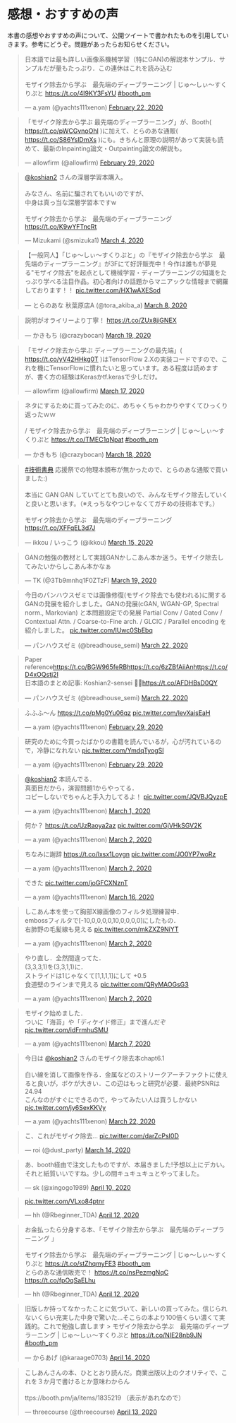 # 感想・おすすめの声
本書の感想やおすすめの声について、公開ツイートで書かれたものを引用していきます。参考にどうぞ。問題があったらお知らせください。

<blockquote class="twitter-tweet"><p lang="ja" dir="ltr">日本語では最も詳しい画像系機械学習（特にGAN)の解説本サンプル．サンプルだが量もたっぷり．この連休はこれを読み込む<br><br>モザイク除去から学ぶ　最先端のディープラーニング | じゅ～しぃ～すくりぷと <a href="https://t.co/4I9KY3FsYU">https://t.co/4I9KY3FsYU</a> <a href="https://twitter.com/hashtag/booth_pm?src=hash&amp;ref_src=twsrc%5Etfw">#booth_pm</a></p>&mdash; a.yam (@yachts111xenon) <a href="https://twitter.com/yachts111xenon/status/1231040314887962626?ref_src=twsrc%5Etfw">February 22, 2020</a></blockquote>

<blockquote class="twitter-tweet"><p lang="ja" dir="ltr">「モザイク除去から学ぶ 最先端のディープラーニング」が、Booth( <a href="https://t.co/pWCGvnoOhl">https://t.co/pWCGvnoOhl</a> )に加えて、とらのあな通販( <a href="https://t.co/S86YslDmXs">https://t.co/S86YslDmXs</a> )にも。きちんと原理の説明があって実装も読めて、最新のInpainting論文・Outpainting論文の解説も。</p>&mdash; allowfirm (@allowfirm) <a href="https://twitter.com/allowfirm/status/1233721371600900096?ref_src=twsrc%5Etfw">February 29, 2020</a></blockquote> 

<blockquote class="twitter-tweet"><p lang="ja" dir="ltr"><a href="https://twitter.com/koshian2?ref_src=twsrc%5Etfw">@koshian2</a> さんの深層学習本購入。<br><br>みなさん、名前に騙されてもいいのですが、<br>中身は真っ当な深層学習本ですw<br><br>モザイク除去から学ぶ　最先端のディープラーニング<a href="https://t.co/K9wYFTncRt">https://t.co/K9wYFTncRt</a></p>&mdash; Mizukami (@smizuka1) <a href="https://twitter.com/smizuka1/status/1235215889978380288?ref_src=twsrc%5Etfw">March 4, 2020</a></blockquote> 


<blockquote class="twitter-tweet"><p lang="ja" dir="ltr">【一般同人】「じゅ～しぃ～すくりぷと」の『モザイク除去から学ぶ　最先端のディープラーニング』が3Fにて好評販売中！今作は誰もが夢見る&quot;モザイク除去&quot;を起点として機械学習・ディープラーニングの知識をたっぷり学べる注目作品。初心者向けの話題からマニアックな情報まで網羅しております！！ <a href="https://t.co/HX1wAXESod">pic.twitter.com/HX1wAXESod</a></p>&mdash; とらのあな 秋葉原店A (@tora_akiba_a) <a href="https://twitter.com/tora_akiba_a/status/1236481989554794496?ref_src=twsrc%5Etfw">March 8, 2020</a></blockquote>

<blockquote class="twitter-tweet"><p lang="ja" dir="ltr">説明がオライリーより丁寧！ <a href="https://t.co/ZUx8jiGNEX">https://t.co/ZUx8jiGNEX</a></p>&mdash; かきもち (@crazybocan) <a href="https://twitter.com/crazybocan/status/1240635944174157825?ref_src=twsrc%5Etfw">March 19, 2020</a></blockquote>

<blockquote class="twitter-tweet"><p lang="ja" dir="ltr">「モザイク除去から学ぶ ディープラーニングの最先端」( <a href="https://t.co/yV42HHkg0T">https://t.co/yV42HHkg0T</a> )はTensorFlow 2.Xの実装コードですので、これを機にTensorFlowに慣れたいと思っています。ある程度は読めますが、書く方の経験はKerasかtf.kerasで少しだけ。</p>&mdash; allowfirm (@allowfirm) <a href="https://twitter.com/allowfirm/status/1239899992224980992?ref_src=twsrc%5Etfw">March 17, 2020</a></blockquote>

<blockquote class="twitter-tweet"><p lang="ja" dir="ltr">ネタにするために買ってみたのに、めちゃくちゃわかりやすくてひっくり返ったｗｗ<br><br>/ モザイク除去から学ぶ　最先端のディープラーニング | じゅ～しぃ～すくりぷと <a href="https://t.co/TMEC1qNpat">https://t.co/TMEC1qNpat</a> <a href="https://twitter.com/hashtag/booth_pm?src=hash&amp;ref_src=twsrc%5Etfw">#booth_pm</a></p>&mdash; かきもち (@crazybocan) <a href="https://twitter.com/crazybocan/status/1240218959674142720?ref_src=twsrc%5Etfw">March 18, 2020</a></blockquote> 

<blockquote class="twitter-tweet"><p lang="ja" dir="ltr"><a href="https://twitter.com/hashtag/%E6%8A%80%E8%A1%93%E6%9B%B8%E5%85%B8?src=hash&amp;ref_src=twsrc%5Etfw">#技術書典</a> 応援祭での物理本頒布が無かったので、とらのあな通販で買いました:)<br><br>本当に GAN GAN していてとても良いので、みんなモザイク除去していくと良いと思います。（※えっちなやつじゃなくてガチめの技術本です。）<br><br>モザイク除去から学ぶ　最先端のディープラーニング<a href="https://t.co/XFFqEL3d7J">https://t.co/XFFqEL3d7J</a></p>&mdash; ikkou / いっこう (@ikkou) <a href="https://twitter.com/ikkou/status/1239224188327481344?ref_src=twsrc%5Etfw">March 15, 2020</a></blockquote> 

<blockquote class="twitter-tweet"><p lang="ja" dir="ltr">GANの勉強の教材として実践GANかしこあん本か迷う。モザイク除去してみたいからしこあん本かなぁ</p>&mdash; TK (@3Tb9mnhq1F0ZTzF) <a href="https://twitter.com/3Tb9mnhq1F0ZTzF/status/1240499575200165889?ref_src=twsrc%5Etfw">March 19, 2020</a></blockquote> 

<blockquote class="twitter-tweet"><p lang="ja" dir="ltr">今日のパンハウスゼミでは画像修復(モザイク除去でも使われる)に関するGANの発展を紹介しました。GANの発展(cGAN, WGAN-GP, Spectral norm., Markovian) と本問題設定での発展 Partial Conv / Gated Conv / Contextual Attn. / Coarse-to-Fine arch. / GLCIC / Parallel encoding を紹介しました。 <a href="https://t.co/IUwc0SbEbq">pic.twitter.com/IUwc0SbEbq</a></p>&mdash; パンハウスゼミ (@breadhouse_semi) <a href="https://twitter.com/breadhouse_semi/status/1241593225707524096?ref_src=twsrc%5Etfw">March 22, 2020</a></blockquote> 

<blockquote class="twitter-tweet"><p lang="ja" dir="ltr">Paper reference<a href="https://t.co/BGW965feRB">https://t.co/BGW965feRB</a><a href="https://t.co/6zZBfAiiAn">https://t.co/6zZBfAiiAn</a><a href="https://t.co/D4xOQstj2I">https://t.co/D4xOQstj2I</a><br>日本語のまとめ記事: Koshian2-sensei 🙇‍♂️<a href="https://t.co/AFDHBsD0QY">https://t.co/AFDHBsD0QY</a></p>&mdash; パンハウスゼミ (@breadhouse_semi) <a href="https://twitter.com/breadhouse_semi/status/1241595832610074624?ref_src=twsrc%5Etfw">March 22, 2020</a></blockquote>

<blockquote class="twitter-tweet"><p lang="ja" dir="ltr">ふふふ～ん <a href="https://t.co/pMg0Yu06qz">https://t.co/pMg0Yu06qz</a> <a href="https://t.co/levXaisEaH">pic.twitter.com/levXaisEaH</a></p>&mdash; a.yam (@yachts111xenon) <a href="https://twitter.com/yachts111xenon/status/1233554732985143297?ref_src=twsrc%5Etfw">February 29, 2020</a></blockquote>

<blockquote class="twitter-tweet"><p lang="ja" dir="ltr">研究のために今買ったばかりの書籍を読んでいるが，心が汚れているので，冷静になれない <a href="https://t.co/YmdqTyogSI">pic.twitter.com/YmdqTyogSI</a></p>&mdash; a.yam (@yachts111xenon) <a href="https://twitter.com/yachts111xenon/status/1233604117722873857?ref_src=twsrc%5Etfw">February 29, 2020</a></blockquote>

<blockquote class="twitter-tweet"><p lang="ja" dir="ltr"><a href="https://twitter.com/koshian2?ref_src=twsrc%5Etfw">@koshian2</a> 本読んでる．<br>真面目だから，演習問題1からやってる．<br>コピーしないでちゃんと手入力してるよ！ <a href="https://t.co/JQVBJQyzpE">pic.twitter.com/JQVBJQyzpE</a></p>&mdash; a.yam (@yachts111xenon) <a href="https://twitter.com/yachts111xenon/status/1233936595272650752?ref_src=twsrc%5Etfw">March 1, 2020</a></blockquote>

<blockquote class="twitter-tweet"><p lang="ja" dir="ltr">何か？ <a href="https://t.co/UzRaoya2az">https://t.co/UzRaoya2az</a> <a href="https://t.co/GjVHkSGV2K">pic.twitter.com/GjVHkSGV2K</a></p>&mdash; a.yam (@yachts111xenon) <a href="https://twitter.com/yachts111xenon/status/1234312577775108096?ref_src=twsrc%5Etfw">March 2, 2020</a></blockquote>

<blockquote class="twitter-tweet"><p lang="ja" dir="ltr">ちなみに謝辞 <a href="https://t.co/lxsx1Loygn">https://t.co/lxsx1Loygn</a> <a href="https://t.co/JO0YP7woRz">pic.twitter.com/JO0YP7woRz</a></p>&mdash; a.yam (@yachts111xenon) <a href="https://twitter.com/yachts111xenon/status/1234315360540561411?ref_src=twsrc%5Etfw">March 2, 2020</a></blockquote>

<blockquote class="twitter-tweet"><p lang="ja" dir="ltr">できた <a href="https://t.co/joGFCXNznT">pic.twitter.com/joGFCXNznT</a></p>&mdash; a.yam (@yachts111xenon) <a href="https://twitter.com/yachts111xenon/status/1239478021578342402?ref_src=twsrc%5Etfw">March 16, 2020</a></blockquote> 

<blockquote class="twitter-tweet"><p lang="ja" dir="ltr">しこあん本を使って胸部X線画像のフィルタ処理練習中．<br>embossフィルタで[-10,0,0,0,0,10,0,0,0,0]にしたもの．<br>右肺野の毛髪線も見える <a href="https://t.co/mkZXZ9NiYT">pic.twitter.com/mkZXZ9NiYT</a></p>&mdash; a.yam (@yachts111xenon) <a href="https://twitter.com/yachts111xenon/status/1234371077494624257?ref_src=twsrc%5Etfw">March 2, 2020</a></blockquote>

<blockquote class="twitter-tweet"><p lang="ja" dir="ltr">やり直し．全然間違ってた．<br>(3,3,3,1)を(3,3,1,1)に．<br>ストライドは1じゃなくて[1,1,1,1]にして +0.5<br>食道壁のラインまで見える <a href="https://t.co/QRyMAOGsG3">pic.twitter.com/QRyMAOGsG3</a></p>&mdash; a.yam (@yachts111xenon) <a href="https://twitter.com/yachts111xenon/status/1234389929339191296?ref_src=twsrc%5Etfw">March 2, 2020</a></blockquote> 

<blockquote class="twitter-tweet"><p lang="ja" dir="ltr">モザイク始めました．<br>ついに「海苔」や「ディケイド修正」まで進んだぞ <a href="https://t.co/idFrmhuSMU">pic.twitter.com/idFrmhuSMU</a></p>&mdash; a.yam (@yachts111xenon) <a href="https://twitter.com/yachts111xenon/status/1236136100982185984?ref_src=twsrc%5Etfw">March 7, 2020</a></blockquote>

<blockquote class="twitter-tweet"><p lang="ja" dir="ltr">今日は <a href="https://twitter.com/koshian2?ref_src=twsrc%5Etfw">@koshian2</a> さんのモザイク除去本chapt6.1<br><br>白い線を消して画像を作る．金属などのストリークアーチファクトに使えると良いが，ボケが大きい．この辺はもっと研究が必要．最終PSNRは24.94<br>こんなのがすぐにできるので，やってみたい人は買うしかない <a href="https://t.co/jy6SexKKVy">pic.twitter.com/jy6SexKKVy</a></p>&mdash; a.yam (@yachts111xenon) <a href="https://twitter.com/yachts111xenon/status/1241601241697771527?ref_src=twsrc%5Etfw">March 22, 2020</a></blockquote> 

<blockquote class="twitter-tweet"><p lang="ja" dir="ltr">こ、これがモザイク除去… <a href="https://t.co/darZcPsI0D">pic.twitter.com/darZcPsI0D</a></p>&mdash; roi (@dust_party) <a href="https://twitter.com/dust_party/status/1238675351519125504?ref_src=twsrc%5Etfw">March 14, 2020</a></blockquote> 

<blockquote class="twitter-tweet"><p lang="ja" dir="ltr">あ、booth経由で注文したものですが、本届きました!予想以上にデカい。それと紙質いいですね。少しの間キュキュキュとやってました。</p>&mdash; sk (@xingogo1989) <a href="https://twitter.com/xingogo1989/status/1248542213656547328?ref_src=twsrc%5Etfw">April 10, 2020</a></blockquote>

<blockquote class="twitter-tweet"><p lang="und" dir="ltr"><a href="https://t.co/VLxo84ptnr">pic.twitter.com/VLxo84ptnr</a></p>&mdash; hh (@Rbeginner_TDA) <a href="https://twitter.com/Rbeginner_TDA/status/1249166857996767233?ref_src=twsrc%5Etfw">April 12, 2020</a></blockquote> 

<blockquote class="twitter-tweet"><p lang="ja" dir="ltr">お金払ったら分身する本、「モザイク除去から学ぶ　最先端のディープラーニング 」<br><br>モザイク除去から学ぶ　最先端のディープラーニング | じゅ～しぃ～すくりぷと <a href="https://t.co/stZhqmyFE3">https://t.co/stZhqmyFE3</a> <a href="https://twitter.com/hashtag/booth_pm?src=hash&amp;ref_src=twsrc%5Etfw">#booth_pm</a><br>とらのあな通信販売で！ <a href="https://t.co/nsPezmgNqC">https://t.co/nsPezmgNqC</a> <a href="https://t.co/fpOqSaELhu">https://t.co/fpOqSaELhu</a></p>&mdash; hh (@Rbeginner_TDA) <a href="https://twitter.com/Rbeginner_TDA/status/1249167404774633476?ref_src=twsrc%5Etfw">April 12, 2020</a></blockquote>

<blockquote class="twitter-tweet"><p lang="ja" dir="ltr">旧版しか持ってなかったことに気づいて、新しいの買ってみた。信じられないくらい充実した中身で驚いた…そこらの本より100倍くらい濃くて実践的。これで勉強し直します &gt; モザイク除去から学ぶ　最先端のディープラーニング | じゅ～しぃ～すくりぷと <a href="https://t.co/NIE28nb9JN">https://t.co/NIE28nb9JN</a> <a href="https://twitter.com/hashtag/booth_pm?src=hash&amp;ref_src=twsrc%5Etfw">#booth_pm</a></p>&mdash; からあげ (@karaage0703) <a href="https://twitter.com/karaage0703/status/1249873712255397889?ref_src=twsrc%5Etfw">April 14, 2020</a></blockquote>

<blockquote class="twitter-tweet"><p lang="ja" dir="ltr">こしあんさんの本、ひととおり読んだ。商業出版以上のクオリティで、これを３か月で書けるとか意味わからん<br><br>ttps://booth.pm/ja/items/1835219 （表示があれなので）</p>&mdash; threecourse (@threecourse) <a href="https://twitter.com/threecourse/status/1249710106230448138?ref_src=twsrc%5Etfw">April 13, 2020</a></blockquote>

